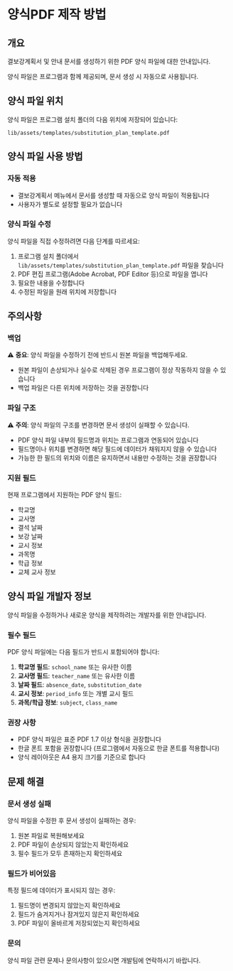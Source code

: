 # 양식PDF 제작 방법

## 개요

결보강계획서 및 안내 문서를 생성하기 위한 PDF 양식 파일에 대한 안내입니다.

양식 파일은 프로그램과 함께 제공되며, 문서 생성 시 자동으로 사용됩니다.

## 양식 파일 위치

양식 파일은 프로그램 설치 폴더의 다음 위치에 저장되어 있습니다:

```
lib/assets/templates/substitution_plan_template.pdf
```

## 양식 파일 사용 방법

### 자동 적용

- 결보강계획서 메뉴에서 문서를 생성할 때 자동으로 양식 파일이 적용됩니다
- 사용자가 별도로 설정할 필요가 없습니다

### 양식 파일 수정

양식 파일을 직접 수정하려면 다음 단계를 따르세요:

1. 프로그램 설치 폴더에서 `lib/assets/templates/substitution_plan_template.pdf` 파일을 찾습니다
2. PDF 편집 프로그램(Adobe Acrobat, PDF Editor 등)으로 파일을 엽니다
3. 필요한 내용을 수정합니다
4. 수정된 파일을 원래 위치에 저장합니다

## 주의사항

### 백업

⚠️ **중요**: 양식 파일을 수정하기 전에 반드시 원본 파일을 백업해두세요.

- 원본 파일이 손상되거나 실수로 삭제된 경우 프로그램이 정상 작동하지 않을 수 있습니다
- 백업 파일은 다른 위치에 저장하는 것을 권장합니다

### 파일 구조

⚠️ **주의**: 양식 파일의 구조를 변경하면 문서 생성이 실패할 수 있습니다.

- PDF 양식 파일 내부의 필드명과 위치는 프로그램과 연동되어 있습니다
- 필드명이나 위치를 변경하면 해당 필드에 데이터가 채워지지 않을 수 있습니다
- 가능한 한 필드의 위치와 이름은 유지하면서 내용만 수정하는 것을 권장합니다

### 지원 필드

현재 프로그램에서 지원하는 PDF 양식 필드:

- 학교명
- 교사명
- 결석 날짜
- 보강 날짜
- 교시 정보
- 과목명
- 학급 정보
- 교체 교사 정보

## 양식 파일 개발자 정보

양식 파일을 수정하거나 새로운 양식을 제작하려는 개발자를 위한 안내입니다.

### 필수 필드

PDF 양식 파일에는 다음 필드가 반드시 포함되어야 합니다:

1. **학교명 필드**: `school_name` 또는 유사한 이름
2. **교사명 필드**: `teacher_name` 또는 유사한 이름
3. **날짜 필드**: `absence_date`, `substitution_date`
4. **교시 정보**: `period_info` 또는 개별 교시 필드
5. **과목/학급 정보**: `subject`, `class_name`

### 권장 사항

- PDF 양식 파일은 표준 PDF 1.7 이상 형식을 권장합니다
- 한글 폰트 포함을 권장합니다 (프로그램에서 자동으로 한글 폰트를 적용합니다)
- 양식 레이아웃은 A4 용지 크기를 기준으로 합니다

## 문제 해결

### 문서 생성 실패

양식 파일을 수정한 후 문서 생성이 실패하는 경우:

1. 원본 파일로 복원해보세요
2. PDF 파일이 손상되지 않았는지 확인하세요
3. 필수 필드가 모두 존재하는지 확인하세요

### 필드가 비어있음

특정 필드에 데이터가 표시되지 않는 경우:

1. 필드명이 변경되지 않았는지 확인하세요
2. 필드가 숨겨지거나 잠겨있지 않은지 확인하세요
3. PDF 파일이 올바르게 저장되었는지 확인하세요

### 문의

양식 파일 관련 문제나 문의사항이 있으시면 개발팀에 연락하시기 바랍니다.

